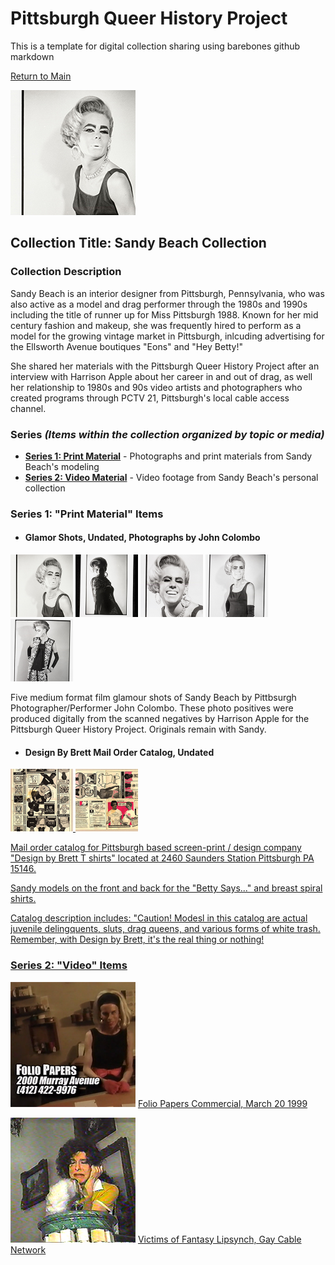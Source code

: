 # Pittsburgh Queer History Project
This is a template for digital collection sharing using barebones github markdown

[Return to Main](https://github.com/happle-happle/pqhp-digital-archive/tree/main)


[![black and white photograph of a drag queen in a vintage silk sleeveless blouse](/collections/Sandy-Beach-Collection/image-files/glamor1thumb.jpg)](https://github.com/happle-happle/pqhp-digital-archive/blob/main/collections/Sandy-Beach-Collection/SandyCollection.md)
## Collection Title: Sandy Beach Collection
### Collection Description
Sandy Beach is an interior designer from Pittsburgh, Pennsylvania, who was also active as a model and drag performer through the 1980s and 1990s including the title of runner up for Miss Pittsburgh 1988. Known for her mid century fashion and makeup, she was frequently hired to perform as a model for the growing vintage market in Pittsburgh, inlcuding advertising for the Ellsworth Avenue boutiques "Eons" and "Hey Betty!"

She shared her materials with the Pittsburgh Queer History Project after an interview with Harrison Apple about her career in and out of drag, as well her relationship to 1980s and 90s video artists and photographers who created programs through PCTV 21, Pittsburgh's local cable access channel. 

### Series *(Items within the collection organized by topic or media)*
- [**Series 1: Print Material**](#series-1-print-material-items) - Photographs and print materials from Sandy Beach's modeling
- [**Series 2: Video Material**](#series-2-video-items) - Video footage from Sandy Beach's personal collection

### Series 1: "Print Material" Items
- #### Glamor Shots, Undated, Photographs by John Colombo
<p float="left">
  <a href="/collections/Sandy-Beach-Collection/image-files/glamor1.jpg"/><img src="/collections/Sandy-Beach-Collection/image-files/glamor1thumb.jpg" width="100" /></a>
  <a href="/collections/Sandy-Beach-Collection/image-files/glamor2.jpg"/><img src="/collections/Sandy-Beach-Collection/image-files/glamor2thumb.jpg" width="100" /></a>
  <a href="/collections/Sandy-Beach-Collection/image-files/glamor3.jpg"/><img src="/collections/Sandy-Beach-Collection/image-files/glamor3thumb.jpg" width="100" /></a>
  <a href="/collections/Sandy-Beach-Collection/image-files/glamor4.jpg"/><img src="/collections/Sandy-Beach-Collection/image-files/glamor4thumb.jpg" width="100" /></a>
  <a href="/collections/Sandy-Beach-Collection/image-files/glamor5.jpg"/><img src="/collections/Sandy-Beach-Collection/image-files/glamor5thumb.jpg" width="100" /></a>
</p>

Five medium format film glamour shots of Sandy Beach by Pittbsurgh Photographer/Performer John Colombo. These photo positives were produced digitally from the scanned negatives by Harrison Apple for the Pittsburgh Queer History Project. Originals remain with Sandy.

- #### Design By Brett Mail Order Catalog, Undated
<p float="left">
  <a href="/collections/Sandy-Beach-Collection/image-files/bretdesign.jpg"/><img src="/collections/Sandy-Beach-Collection/image-files/bretdesign1thumb.jpg" width="100" />
  <a href="/collections/Sandy-Beach-Collection/image-files/bretdesign2.jpg"/><img src="/collections/Sandy-Beach-Collection/image-files/bretdesign2thumb.jpg" width="100" />
</p>
Mail order catalog for Pittsburgh based screen-print / design company "Design by Brett T shirts" located at 2460 Saunders Station Pittsburgh PA 15146.

Sandy models on the front and back for the "Betty Says..." and breast spiral shirts.

Catalog description includes:
"Caution! Modesl in this catalog are actual juvenile delingquents, sluts, drag queens, and various forms of white trash. Remember, with Design by Brett, it's the real thing or nothing!


### Series 2: "Video" Items

[![a blonde drag queen sits at a desk in a black dress with the text folio papers and its murray avenue address](/collections/Sandy-Beach-Collection/image-files/papersthumb.png)](https://vimeo.com/355874847?share=copy) [Folio Papers Commercial, March 20 1999](https://vimeo.com/355874847?share=copy)

[![a drag queen leans her head on a marble and brass newel post](/collections/Sandy-Beach-Collection/image-files/victimsthumb.png)](https://vimeo.com/355874847?share=copy) [Victims of Fantasy Lipsynch, Gay Cable Network](https://vimeo.com/455594708?share=copy)
